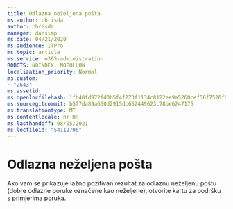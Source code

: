 ```yaml
---
title: Odlazna neželjena pošta
ms.author: chrisda
author: chrisda
manager: dansimp
ms.date: 04/21/2020
ms.audience: ITPro
ms.topic: article
ms.service: o365-administration
ROBOTS: NOINDEX, NOFOLLOW
localization_priority: Normal
ms.custom:
- "2643"
ms.assetid: ''
ms.openlocfilehash: 1fb48fd972fd0b5f4f273f1134c8122ee9a5260cef56f7520f0da066cb230012
ms.sourcegitcommit: b5f7da89a650d2915dc652449623c78be6247175
ms.translationtype: MT
ms.contentlocale: hr-HR
ms.lasthandoff: 08/05/2021
ms.locfileid: "54112796"
---
```

# <a name="outbound-spam"></a>Odlazna neželjena pošta

Ako vam se prikazuje lažno pozitivan rezultat za odlaznu neželjenu poštu (dobre odlazne poruke označene kao neželjene), otvorite kartu za podršku s primjerima poruka.
